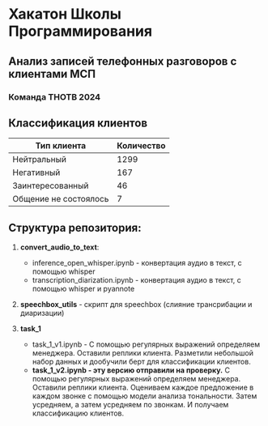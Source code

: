 # Хакатон Школы Программирования

## Анализ записей телефонных разговоров с клиентами МСП

### Команда THOTB 2024

## Классификация клиентов

| Тип клиента | Количество |
|-------|--------|
|Нейтральный| 1299 |
|Негативный| 167 | 
|Заинтересованный| 46 |
|Общение не состоялось| 7 |

## Структура репозитория:

1. **convert_audio_to_text**:
   - inference_open_whisper.ipynb - конвертация аудио в текст, с помощью whisper
   - transcription_diarization.ipynb - конвертация аудио в текст, с помощью whisper и pyannote

2. **speechbox_utils** - скрипт для speechbox (слияние трансрибации и диаризации)

3. **task_1**
   - task_1_v1.ipynb - С помощью регулярных выражений определяем менеджера. Оставили реплики клиента. Разметили небольшой набор данных и дообучили берт для классификации клиентов. 
   - **task_1_v2.ipynb - эту версию отправили на проверку.** С помощью регулярных выражений определяем менеджера. Оставили реплики клиента. Оцениваем каждое предложение в каждом звонке с помощью модели анализа тональности. Затем усредняем, а затем усредняем по звонкам. И получаем классификацию клиентов.
